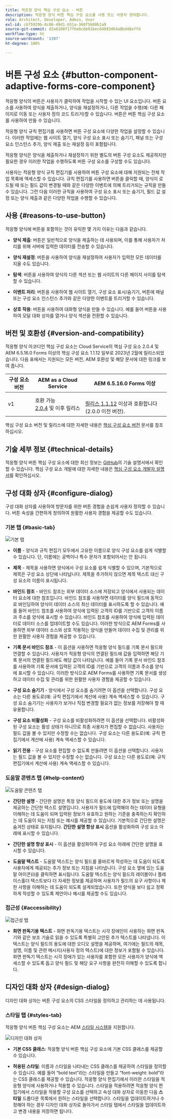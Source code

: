 ```yaml
---
title: 적응형 양식 핵심 구성 요소 - 버튼
description: 적응형 양식 버튼 핵심 구성 요소를 사용 또는 사용자 정의합니다.
role: Architect, Developer, Admin, User
exl-id: cb75929b-8c86-49d1-b51a-368f5b80b1a9
source-git-commit: d2a6108f17f6e0c6b91bec84893d64a8bd48effd
workflow-type: ht
source-wordcount: '1397'
ht-degree: 100%

---
```


# 버튼 구성 요소 {#button-component-adaptive-forms-core-component}

적응형 양식의 버튼은 사용자가 클릭하여 작업을 시작할 수 있는 UI 요소입니다. 버튼 요소를 사용하여 양식을 제출하거나, 양식을 재설정하거나, 다른 작업을 수행(예: 다른 페이지로 이동 또는 사용자 정의 코드 트리거)할 수 있습니다. 버튼은 버튼 핵심 구성 요소를 사용하여 만들 수 있습니다.

적응형 양식 규칙 편집기를 사용하면 버튼 구성 요소에 다양한 작업을 설정할 수 있습니다. 이러한 작업에는 웹 사이트 열기, 양식 구성 요소 표시 또는 숨기기, 패널 또는 구성 요소 인스턴스 추가, 양식 제출 또는 재설정 등이 포함됩니다.

적응형 양식은 양식을 제출하거나 재설정하기 위한 별도의 버튼 구성 요소도 제공하지만 필요한 경우 이러한 작업을 수행하도록 버튼 구성 요소를 구성할 수도 있습니다.

사용자는 적응형 양식 규칙 편집기를 사용하여 버튼 구성 요소에 대해 지원되는 전체 작업 목록에 액세스할 수 있습니다. 규칙 편집기를 사용하면 버튼을 클릭할 때, 양식이 로드될 때 또는 필드 값이 변경될 때와 같은 다양한 이벤트에 의해 트리거되는 규칙을 만들 수 있습니다. 그런 다음 이러한 규칙을 사용하여 구성 요소 표시 또는 숨기기, 필드 값 설정 또는 양식 제출과 같은 다양한 작업을 수행할 수 있습니다.

## 사용 {#reasons-to-use-button}

적응형 양식에 버튼을 포함하는 것이 유익한 몇 가지 이유는 다음과 같습니다.

* **양식 제출**: 버튼은 일반적으로 양식을 제출하는 데 사용되며, 이를 통해 사용자가 처리를 위해 서버에 입력한 데이터를 전송할 수 있습니다.

* **양식 재설정**: 버튼을 사용하여 양식을 재설정하여 사용자가 입력한 모든 데이터를 지울 수도 있습니다.

* **탐색**: 버튼을 사용하여 양식의 다른 섹션 또는 웹 사이트의 다른 페이지 사이를 탐색할 수 있습니다.

* **이벤트 처리**: 버튼을 사용하여 웹 사이트 열기, 구성 요소 표시/숨기기, 버튼에 패널 또는 구성 요소 인스턴스 추가와 같은 다양한 이벤트를 트리거할 수 있습니다.

* **상호 작용**: 버튼을 사용하여 대화형 양식을 만들 수 있습니다. 예를 들어 버튼을 사용하여 모달 대화 상자를 열거나 양식 섹션을 전환할 수 있습니다.

## 버전 및 호환성 {#version-and-compatibility}

적응형 양식 아코디언 핵심 구성 요소는 Cloud Service의 핵심 구성 요소 2.0.4 및 AEM 6.5.16.0 Forms 이상의 핵심 구성 요소 1.1.12 일부로 2023년 2월에 릴리스되었습니다. 다음 표에서는 지원되는 모든 버전, AEM 호환성 및 해당 문서에 대한 링크를 보여 줍니다.

| 구성 요소 버전 | AEM as a Cloud Service | AEM 6.5.16.0 Forms 이상 |
|---|---|---|
| v1 | 호환 가능 <br>[2.0.4](/help/adaptive-forms/version.md) 및 이후 릴리스 | <br>[릴리스 1.1.12](/help/adaptive-forms/version.md) 이상과 호환합니다(2.0.0 이전 버전). |

핵심 구성 요소 버전 및 릴리스에 대한 자세한 내용은 [핵심 구성 요소 버전](/help/adaptive-forms/version.md) 문서를 참조하십시오.

<!-- ## Sample Component Output {#sample-component-output}

To experience the Accordion Component as well as see examples of its configuration options as well as HTML and JSON output, visit the [Component Library](https://adobe.com/go/aem_cmp_library_accordion). -->

## 기술 세부 정보 {#technical-details}

적응형 양식 버튼 핵심 구성 요소에 대한 최신 정보는 [GitHub](https://github.com/adobe/aem-core-forms-components/tree/master/ui.af.apps/src/main/content/jcr_root/apps/core/fd/components/form/button/v1/button)의 기술 설명서에서 확인할 수 있습니다. 핵심 구성 요소 개발에 대한 자세한 내용은 [핵심 구성 요소 개발자 설명서](/help/developing/overview.md)를 확인하십시오.

## 구성 대화 상자 {#configure-dialog}

구성 대화 상자를 사용하여 방문자를 위한 버튼 경험을 손쉽게 사용자 정의할 수 있습니다. 버튼 속성을 간편하게 정의하여 원활한 사용자 경험을 제공할 수도 있습니다.

### 기본 탭 {#basic-tab}

![기본 탭](/help/adaptive-forms/assets/button_basictab.png)

* **이름** - 양식과 규칙 편집기 모두에서 고유한 이름으로 양식 구성 요소를 쉽게 식별할 수 있습니다. 단, 이름에는 공백이나 특수 문자가 포함되어서는 안 됩니다.

* **제목** - 제목을 사용하면 양식에서 구성 요소를 쉽게 식별할 수 있으며, 기본적으로 제목은 구성 요소 상단에 나타납니다. 제목을 추가하지 않으면 제목 텍스트 대신 구성 요소의 이름이 표시됩니다.

* **바인드 참조** - 바인드 참조는 외부 데이터 소스에 저장되고 양식에서 사용되는 데이터 요소에 대한 참조입니다. 바인드 참조를 사용하면 데이터를 양식 필드에 동적으로 바인딩하여 양식이 데이터 소스의 최신 데이터를 표시하도록 할 수 있습니다. 예를 들어 바인드 참조를 사용하여 양식에 입력된 고객의 ID를 기반으로 고객의 이름과 주소를 양식에 표시할 수 있습니다. 바인드 참조를 사용하여 양식에 입력된 데이터로 데이터 소스를 업데이트할 수도 있습니다. 이러한 방식으로 AEM Forms를 사용하면 외부 데이터 소스와 상호 작용하는 양식을 만들어 데이터 수집 및 관리를 위한 원활한 사용자 경험을 제공할 수 있습니다.

* **기록 문서 바인드 참조** - 이 옵션을 사용하면 적응형 양식 필드를 기록 문서 필드와 연결할 수 있습니다. 사용자가 적응형 양식의 연결된 필드에 값을 입력하면 해당 기록 문서의 연결된 필드에도 해당 값이 나타납니다. 예를 들어 기록 문서 바인드 참조를 사용하여 기록 문서에 입력된 고객의 ID를 기반으로 고객의 이름과 주소를 양식에 표시할 수 있습니다. 이러한 방식으로 AEM Forms를 사용하면 기록 문서를 생성하고 데이터 수집 및 관리를 위한 원활한 사용자 경험을 제공할 수 있습니다.

* **구성 요소 숨기기** - 양식에서 구성 요소를 숨기려면 이 옵션을 선택합니다. 구성 요소는 다른 용도로(예: 규칙 편집기에서 계산에 사용) 계속 액세스할 수 있습니다. 구성 요소 숨기기는 사용자가 보거나 직접 변경할 필요가 없는 정보를 저장해야 할 때 유용합니다.
* **구성 요소 비활성화** - 구성 요소를 비활성화하려면 이 옵션을 선택합니다. 비활성화된 구성 요소는 활성 상태가 아니므로 최종 사용자가 편집할 수 없습니다. 사용자는 필드 값을 볼 수 있지만 수정할 수는 없습니다. 구성 요소는 다른 용도로(예: 규칙 편집기에서 계산에 사용) 계속 액세스할 수 있습니다.
* **읽기 전용** - 구성 요소를 편집할 수 없도록 만들려면 이 옵션을 선택합니다. 사용자는 필드 값을 볼 수 있지만 수정할 수는 없습니다. 구성 요소는 다른 용도로(예: 규칙 편집기에서 계산에 사용) 계속 액세스할 수 있습니다.

### 도움말 콘텐츠 탭 {#help-content}

![도움말 콘텐츠 탭](/help/adaptive-forms/assets/button_helptab.png)

* **간단한 설명** - 간단한 설명은 특정 양식 필드의 용도에 대한 추가 정보 또는 설명을 제공하는 간단한 텍스트 설명입니다. 사용자가 필드에 입력해야 하는 데이터 유형을 이해하는 데 도움이 되며 입력된 정보가 유효하고 원하는 기준을 충족하는지 확인하는 데 도움이 되는 지침 또는 예시를 제공할 수 있습니다. 기본적으로 간단한 설명은 숨겨진 상태로 유지됩니다. **간단한 설명 항상 표시** 옵션을 활성화하여 구성 요소 아래에 표시할 수 있습니다.

* **간단한 설명 항상 표시** - 이 옵션을 활성화하여 구성 요소 아래에 간단한 설명을 표시할 수 있습니다.

* **도움말 텍스트** - 도움말 텍스트는 양식 필드를 올바르게 작성하는 데 도움이 되도록 사용자에게 제공되는 추가 정보 또는 지침을 나타냅니다. 구성 요소 옆에 있는 도움말 아이콘(i)을 클릭하면 표시됩니다. 도움말 텍스트는 양식 필드의 레이블이나 플레이스홀더 텍스트보다 더 자세한 정보를 제공하며 사용자가 필드의 요구 사항이나 제한 사항을 이해하는 데 도움이 되도록 설계되었습니다. 또한 양식을 보다 쉽고 정확하게 작성할 수 있도록 제안이나 예시를 제공할 수도 있습니다.

### 접근성 {#accessibility}

![접근성 탭](/help/adaptive-forms/assets/button_accessibilitytab.png)


* **화면 판독기용 텍스트** - 화면 판독기용 텍스트는 시각 장애인이 사용하는 화면 판독기와 같은 보조 기술로 읽을 수 있도록 특별히 고안된 추가 텍스트를 나타냅니다. 이 텍스트는 양식 필드의 용도에 대한 오디오 설명을 제공하며, 여기에는 필드의 제목, 설명, 이름 및 관련 메시지(사용자 정의 텍스트)에 대한 정보가 포함될 수 있습니다. 화면 판독기 텍스트는 시각 장애가 있는 사용자를 포함한 모든 사용자가 양식에 액세스할 수 있도록 돕고 양식 필드 및 해당 요구 사항을 완전히 이해할 수 있도록 합니다.

## 디자인 대화 상자 {#design-dialog}

디자인 대화 상자는 버튼 구성 요소의 CSS 스타일을 정의하고 관리하는 데 사용됩니다.

### 스타일 탭 {#styles-tab}

적응형 양식 버튼 핵심 구성 요소는 AEM [스타일 시스템](/help/get-started/authoring.md#component-styling)을 지원합니다.

![디자인 대화 상자](/help/adaptive-forms/assets/button_designdialog.png)

* **기본 CSS 클래스**: 적응형 양식 버튼 핵심 구성 요소에 기본 CSS 클래스를 제공할 수 있습니다.

* **허용된 스타일**: 이름과 스타일을 나타내는 CSS 클래스를 제공하여 스타일을 정의할 수 있습니다. 예를 들어 “bold text”라는 스타일을 만들고 “font-weight: bold”라는 CSS 클래스를 제공할 수 있습니다. 적응형 양식 편집기에서 이러한 스타일을 적응형 양식에 사용하거나 적용할 수 있습니다. 스타일을 적용하려면 적응형 양식 편집기에서 스타일을 적용할 구성 요소를 선택하고 속성 대화 상자로 이동한 다음 **스타일** 드롭다운 목록에서 원하는 스타일을 선택합니다. 스타일을 업데이트하거나 수정해야 하는 경우 디자인 대화 상자로 돌아가서 스타일 탭에서 스타일을 업데이트하고 변경 내용을 저장하면 됩니다.


